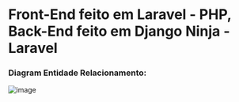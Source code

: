 # Front-End feito em Laravel - PHP, Back-End feito em Django Ninja - Laravel  
### Diagram Entidade Relacionamento:
![image](https://github.com/user-attachments/assets/9fba97b4-cd53-481d-b21b-e676822111a3)
